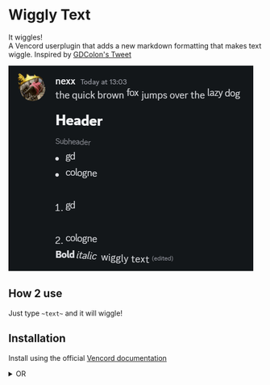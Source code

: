 # Wiggly Text

It wiggles!  
A Vencord userplugin that adds a new markdown formatting that makes text wiggle. Inspired by [GDColon's Tweet](https://x.com/TheRealGDColon/status/1811953446330777683)

![Text wiggling](preview.gif)

## How 2 use

Just type `~text~` and it will wiggle!

## Installation

Install using the official [Vencord documentation](https://docs.vencord.dev/installing/custom-plugins/)

<details>
  <summary>OR</summary>
  
  Use [Equicord](https://github.com/Equicord), a fork of Vencord, which has the plugin built-in!
</details>
